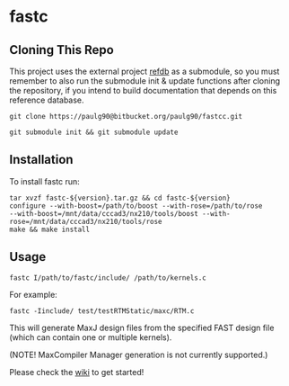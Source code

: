 fastc
=====

Cloning This Repo
-----------------

This project uses the external project [refdb](https://github.com/paul-g/refdb) 
as a submodule, so you must remember to also run the submodule init & update functions after
cloning the repository, if you intend to build documentation  that depends on this reference database.

`git clone https://paulg90@bitbucket.org/paulg90/fastcc.git`

`git submodule init && git submodule update`

Installation
------------
To install fastc run:
~~~~
tar xvzf fastc-${version}.tar.gz && cd fastc-${version}
configure --with-boost=/path/to/boost --with-rose=/path/to/rose
--with-boost=/mnt/data/cccad3/nx210/tools/boost --with-rose=/mnt/data/cccad3/nx210/tools/rose
make && make install
~~~~

Usage
-----

~~~
fastc I/path/to/fastc/include/ /path/to/kernels.c
~~~

For example:

~~~
fastc -Iinclude/ test/testRTMStatic/maxc/RTM.c
~~~

This will generate MaxJ design files from the specified FAST design file (which can contain one or multiple kernels).

(NOTE! MaxCompiler Manager generation is not currently supported.)

Please check the [wiki](https://github.com/paul-g/fastc/wiki) to get started!
